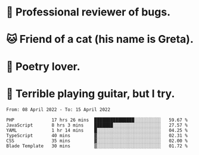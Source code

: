 # 🐛 Professional reviewer of bugs.
# 🐱 Friend of a cat (his name is Greta).
# 📜 Poetry lover.
# 🎸 Terrible playing guitar, but I try.

<!--START_SECTION:waka-->

```text
From: 08 April 2022 - To: 15 April 2022

PHP              17 hrs 26 mins  ███████████████░░░░░░░░░░   59.67 %
JavaScript       8 hrs 3 mins    ███████░░░░░░░░░░░░░░░░░░   27.57 %
YAML             1 hr 14 mins    █░░░░░░░░░░░░░░░░░░░░░░░░   04.25 %
TypeScript       40 mins         ▓░░░░░░░░░░░░░░░░░░░░░░░░   02.31 %
CSS              35 mins         ▓░░░░░░░░░░░░░░░░░░░░░░░░   02.00 %
Blade Template   30 mins         ▒░░░░░░░░░░░░░░░░░░░░░░░░   01.72 %
```

<!--END_SECTION:waka-->
